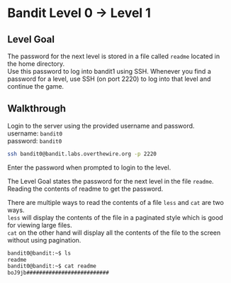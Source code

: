 # Bandit Level 0 -> Level 1

## Level Goal  

The password for the next level is stored in a file called `readme` located in the home directory.  
Use this password to log into bandit1 using SSH. Whenever you find a password for a level, use SSH (on port 2220) to log into that level and continue the game.  

## Walkthrough 
Login to the server using the provided username and password.  
username: `bandit0`  
password: `bandit0`

```bash
ssh bandit0@bandit.labs.overthewire.org -p 2220
```

Enter the password when prompted to login to the level.  

The Level Goal states the password for the next level in the file `readme`.  
Reading the contents of readme to get the password.

There are multiple ways to read the contents of a file `less` and `cat` are two ways.  
`less` will display the contents of the file in a paginated style which is good for viewing large files.  
`cat` on the other hand will display all the contents of the file to the screen without using pagination.

```bash
bandit0@bandit:~$ ls
readme
bandit0@bandit:~$ cat readme 
boJ9jb##########################
```